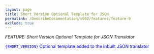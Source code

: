 ```yaml
---
layout: page
title: Short Version Optional Template for JSON
permalink: /DescribeDocumentation/v092/features/feature-9
exclude: true
---
```

_FEATURE: Short Version Optional Template for JSON Translator_

<span style="color:blue">```{SHORT_VERSION}``` Optional template added to the inbuilt JSON translator</span>
